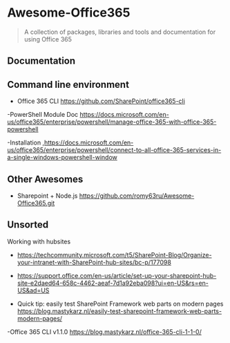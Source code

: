 # Awesome-Office365

> A collection of packages, libraries and tools and documentation for using Office 365

## Documentation

## Command line environment

- Office 365 CLI <https://github.com/SharePoint/office365-cli>

-PowerShell Module
Doc <https://docs.microsoft.com/en-us/office365/enterprise/powershell/manage-office-365-with-office-365-powershell>

-Installation ,<https://docs.microsoft.com/en-us/office365/enterprise/powershell/connect-to-all-office-365-services-in-a-single-windows-powershell-window>

## Other Awesomes

- Sharepoint + Node.js <https://github.com/romy63ru/Awesome-Office365.git>

## Unsorted

Working with hubsites

- <https://techcommunity.microsoft.com/t5/SharePoint-Blog/Organize-your-intranet-with-SharePoint-hub-sites/bc-p/177098>

- <https://support.office.com/en-us/article/set-up-your-sharepoint-hub-site-e2daed64-658c-4462-aeaf-7d1a92eba098?ui=en-US&rs=en-US&ad=US>

- Quick tip: easily test SharePoint Framework web parts on modern pages <https://blog.mastykarz.nl/easily-test-sharepoint-framework-web-parts-modern-pages/>

-Office 365 CLI v1.1.0
<https://blog.mastykarz.nl/office-365-cli-1-1-0/>
